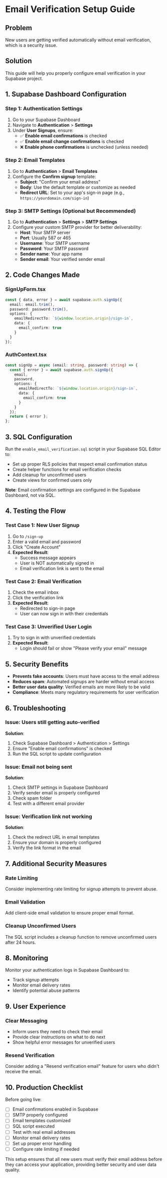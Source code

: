 # Email Verification Setup Guide

## Problem
New users are getting verified automatically without email verification, which is a security issue.

## Solution
This guide will help you properly configure email verification in your Supabase project.

## 1. Supabase Dashboard Configuration

### Step 1: Authentication Settings
1. Go to your Supabase Dashboard
2. Navigate to **Authentication** > **Settings**
3. Under **User Signups**, ensure:
   - ✅ **Enable email confirmations** is checked
   - ✅ **Enable email change confirmations** is checked
   - ❌ **Enable phone confirmations** is unchecked (unless needed)

### Step 2: Email Templates
1. Go to **Authentication** > **Email Templates**
2. Configure the **Confirm signup** template:
   - **Subject**: "Confirm your email address"
   - **Body**: Use the default template or customize as needed
   - **Redirect URL**: Set to your app's sign-in page (e.g., `https://yourdomain.com/sign-in`)

### Step 3: SMTP Settings (Optional but Recommended)
1. Go to **Authentication** > **Settings** > **SMTP Settings**
2. Configure your custom SMTP provider for better deliverability:
   - **Host**: Your SMTP server
   - **Port**: Usually 587 or 465
   - **Username**: Your SMTP username
   - **Password**: Your SMTP password
   - **Sender name**: Your app name
   - **Sender email**: Your verified sender email

## 2. Code Changes Made

### SignUpForm.tsx
```typescript
const { data, error } = await supabase.auth.signUp({
  email: email.trim(),
  password: password.trim(),
  options: {
    emailRedirectTo: `${window.location.origin}/sign-in`,
    data: {
      email_confirm: true
    }
  }
});
```

### AuthContext.tsx
```typescript
const signUp = async (email: string, password: string) => {
  const { error } = await supabase.auth.signUp({
    email,
    password,
    options: {
      emailRedirectTo: `${window.location.origin}/sign-in`,
      data: {
        email_confirm: true
      }
    }
  });
  return { error };
};
```

## 3. SQL Configuration

Run the `enable_email_verification.sql` script in your Supabase SQL Editor to:
- Set up proper RLS policies that respect email confirmation status
- Create helper functions for email verification checks
- Add cleanup for unconfirmed users
- Create views for confirmed users only

**Note**: Email confirmation settings are configured in the Supabase Dashboard, not via SQL.

## 4. Testing the Flow

### Test Case 1: New User Signup
1. Go to `/sign-up`
2. Enter a valid email and password
3. Click "Create Account"
4. **Expected Result**: 
   - Success message appears
   - User is NOT automatically signed in
   - Email verification link is sent to the email

### Test Case 2: Email Verification
1. Check the email inbox
2. Click the verification link
3. **Expected Result**:
   - Redirected to sign-in page
   - User can now sign in with their credentials

### Test Case 3: Unverified User Login
1. Try to sign in with unverified credentials
2. **Expected Result**:
   - Login should fail or show "Please verify your email" message

## 5. Security Benefits

- **Prevents fake accounts**: Users must have access to the email address
- **Reduces spam**: Automated signups are harder without email access
- **Better user data quality**: Verified emails are more likely to be valid
- **Compliance**: Meets many regulatory requirements for user verification

## 6. Troubleshooting

### Issue: Users still getting auto-verified
**Solution**: 
1. Check Supabase Dashboard > Authentication > Settings
2. Ensure "Enable email confirmations" is checked
3. Run the SQL script to update configuration

### Issue: Email not being sent
**Solution**:
1. Check SMTP settings in Supabase Dashboard
2. Verify sender email is properly configured
3. Check spam folder
4. Test with a different email provider

### Issue: Verification link not working
**Solution**:
1. Check the redirect URL in email templates
2. Ensure your domain is properly configured
3. Verify the link format in the email

## 7. Additional Security Measures

### Rate Limiting
Consider implementing rate limiting for signup attempts to prevent abuse.

### Email Validation
Add client-side email validation to ensure proper email format.

### Cleanup Unconfirmed Users
The SQL script includes a cleanup function to remove unconfirmed users after 24 hours.

## 8. Monitoring

Monitor your authentication logs in Supabase Dashboard to:
- Track signup attempts
- Monitor email delivery rates
- Identify potential abuse patterns

## 9. User Experience

### Clear Messaging
- Inform users they need to check their email
- Provide clear instructions on what to do next
- Show helpful error messages for unverified users

### Resend Verification
Consider adding a "Resend verification email" feature for users who didn't receive the email.

## 10. Production Checklist

Before going live:
- [ ] Email confirmations enabled in Supabase
- [ ] SMTP properly configured
- [ ] Email templates customized
- [ ] SQL script executed
- [ ] Test with real email addresses
- [ ] Monitor email delivery rates
- [ ] Set up proper error handling
- [ ] Configure rate limiting if needed

This setup ensures that all new users must verify their email address before they can access your application, providing better security and user data quality.
